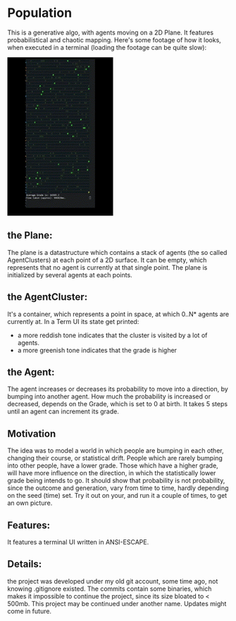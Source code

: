 # Population
This is a generative algo, with agents moving on a 2D Plane. 
It features probabilistical and chaotic mapping.
Here's some footage of how it looks, when executed in a terminal 
(loading the footage can be quite slow):


![alt text](https://raw.githubusercontent.com/d2tsb/gifs/main/population/execution.gif)

## the Plane:
The plane is a datastructure which contains a stack of agents (the so called AgentClusters) at each point of a 2D surface. 
It can be empty, which represents that no agent is currently at that 
single point. The plane is initialized by several agents at each points.

## the AgentCluster:
It's a container, which represents a point in space, at which 0..N* agents are currently at.
In a Term UI its state get printed:
- a more reddish tone indicates that the cluster is visited by a lot of agents.
- a more greenish tone indicates that the grade is higher

## the Agent:
The agent increases or decreases its probability to move into a direction, 
by bumping into another agent. How much the probability is increased or decreased,
depends on the Grade, which is set to 0 at birth. It takes 5 steps until an agent
can increment its grade. 

## Motivation
The idea was to model a world in which people are bumping in each other,
changing their course, or statistical drift. People which are rarely bumping
into other people, have a lower grade. Those which have a higher grade, 
will have more influence on the direction, in which the statistically lower grade
being intends to go. 
It should show that probability is not probability, since the outcome and generation,
vary from time to time, hardly depending on the seed (time) set.
Try it out on your, and run it a couple of times, to get an own picture.

## Features:
It features a terminal UI written in ANSI-ESCAPE. 

## Details:
the project was developed under my old git account,
some time ago, not knowing .gitignore existed.
The commits contain some binaries, which makes it 
impossible to continue the project, since its 
size bloated to < 500mb. This project may be continued under 
another name. Updates might come in future.

